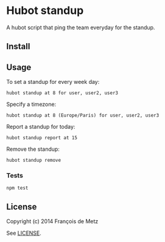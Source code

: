# Hubot standup

A hubot script that ping the team everyday for the standup.

## Install

## Usage

To set a standup for every week day:

    hubot standup at 8 for user, user2, user3

Specify a timezone:

    hubot standup at 8 (Europe/Paris) for user, user2, user3

Report a standup for today:

    hubot standup report at 15

Remove the standup:

    hubot standup remove

### Tests

    npm test

## License

Copyright (c) 2014 François de Metz

See [LICENSE](LICENSE).
